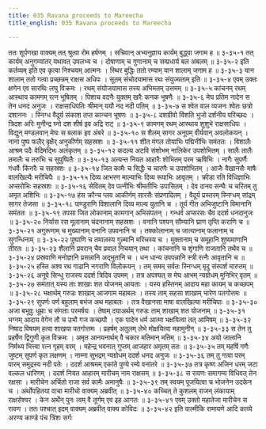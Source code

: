 ```yaml
---
title: 035 Ravana proceeds to Mareecha
title_english: 035 Ravana proceeds to Mareecha

---
```

<div class="audioEmbed"  caption="श्रीराम-हरिसीताराममूर्ति-घनपाठिभ्यां वचनम्" src="https://archive.org/download/Ramayana-recitation-Sriram-harisItArAmamUrti-Ghanapaati-v2/Kanda_3/Kanda_3_ARK-035-Maaricham_Prathi_Punaha_Ravana_Agamanam.mp3"></div>
ततः शूर्पणखा वाक्यम् तत् श्रुत्वा रोम हर्षणम् ।  
सचिवान् अभ्यनुज्ञाय कार्यम् बुद्ध्वा जगाम ह ॥ ३-३५-१  
तत् कार्यम् अनुगम्यांतर् यथावत् उपलभ्य च ।  
दोषाणाम् च गुणानाम् च सम्प्रधार्य बल अबलम् ॥ ३-३५-२  
इति कर्तव्यम् इति एव कृत्वा निश्चयम् आत्मनः ।  
स्थिर बुद्धिः ततो रम्याम् यान शालाम् जगाम ह ॥ ३-३५-३  
यान शालाम् ततो गत्वा प्रच्छन्नम् राक्षस अधिपः ।  
सूतम् संचोदयामास रथः संयुज्यताम् इति ॥ ३-३५-४  
एवम् उक्तः क्षणेन एव सारथिः लघु विक्रमः ।  
रथम् संयोजयामास तस्य अभिमतम् उत्तमम् ॥ ३-३५-५  
कांचनम् रथम् आस्थाय कामगम् रत्न भूषितम् ।  
पिशाच वदनैः युक्तम् खरैः कनक भूषणैः ॥ ३-३५-६  
मेघ प्रतिम नादेन स तेन धनद अनुजः ।  
राक्षसाधिपतिः श्रीमान् ययौ नद नदी पतिम् ॥ ३-३५-७  
स श्वेत वाल व्यजनः श्वेतः छत्रो दशाननः ।  
स्निग्ध वैदूर्य संकाश तप्त कान्चन भूषणः ॥ ३-३५-८  
दशग्रीवो विंशति भुजो दर्शनीय परिच्छदः ।  
त्रिदश अरिः मुनीन्द्र घ्नो दश शीर्ष इव अद्रि राट् ॥ ३-३५-९  
कामगम् रथम् आस्थाय शुशुभे राक्षसाधिपः ।  
विद्युन् मण्डलवान् मेघः स बलाक इव अंबरे ॥ ३-३५-१०  
स शैलम् सागर अनूपम् वीर्यवान् अवलोकयन् ।  
नाना पुष्प फलैर् वृक्षैर् अनुकीर्णम् सहस्रशः ॥ ३-३५-११  
शीत मंगल तोयाभिः पद्मिनीभिः समंततः ।  
विशालैः आश्रम पदैः वेदिमद्भिः अलंकृतम् ॥ ३-३५-१२  
कदल्य अटवि संशोभम् नालिकेर उपशोभितम् ।  
सालैः तालैः तमालैः च तरुभिः च सुपुष्पितैः ॥ ३-३५-१३  
अत्यन्त नियत आहारैः शोभितम् परम ऋषिभिः ।  
नागैः सुपर्णैः गंधर्वैः किंनरैः च सहस्रशः ॥ ३-३५-१४  
जित कामैः च सिद्धैः च चारणैः च उपशोभितम् ।  
आजैः वैखानसैः माषैः वालखिल्यैः मरीचिपैः ॥ ३-३५-१५  
दिव्य आभरण माल्याभिः दिव्य रूपाभिः आवृतम् ।  
क्रीडा रति विधिज्ञाभिः अप्सरोभिः सहस्रशः ॥ ३-३५-१६  
सेवितम् देव पत्नीभिः श्रीमतीभिः उपासितम् ।  
देव दानव सन्घैः च चरितम् तु अमृत अशिभिः ॥ ३-३५-१७  
हंस क्रौन्च प्लव आकीर्णम् सारसैः संप्रणादितम् ।  
वैदूर्य प्रस्तरम् स्निग्धम् सांद्रम् सागर तेजसा ॥ ३-३५-१८  
पाण्डुराणि विशालानि दिव्य माल्य युतानि च ।  
तूर्य गीत अभिजुष्टानि विमानानि समंततः ॥ ३-३५-१९  
तपसा जित लोकानाम् कामगान् अभिसंपतन् ।  
गन्धर्व अप्सरसः चैव ददर्श धनदानुजः ॥ ३-३५-२०  
निर्यास रस मूलानाम् चंदनानाम् सहस्रशः ।  
वनानि पश्यन् सौम्यानि घ्राण तृप्ति कराणि च ॥ ३-३५-२१  
अगुरूणाम् च मुख्यानाम् वनानि उपवनानि च ।  
तक्कोलानाम् च जात्यानाम् फलानाम् च सुगन्धिनाम् ॥ ३-३५-२२  
पुष्पाणि च तमालस्य गुल्मानि मरिचस्य च ।  
मुक्तानाम् च समूहानि शुष्यमाणानि तीरतः ॥ ३-३५-२३  
शैलानि प्रवरान् चैव प्रवाल निचयान् तथा ।  
कांचनानि च शृंगाणि राजतानि तथैव च ॥ ३-३५-२४  
प्रस्रवाणि मनोज्ञानि प्रसन्नानि अद्भुतानि च ।  
धन धान्य उपपन्नानि स्त्री रत्नैः आवृतानि च ॥ ३-३५-२५  
हस्ति अश्व रथ गाढानि नगराणि विलोकयन् ।  
तम् समम् सर्वतः स्निग्धम् मृदु संस्पर्श मारुतम् ॥ ३-३५-२६  
अनूपे सिन्धु राजस्य ददर्श त्रिदिव उपमम् ।  
तत्र अपश्यत् स मेघ आभम् न्यग्रोधम् मुनिभिर् वृतम् ॥ ३-३५-२७  
समंतात् यस्य ताः शाखाः शत योजनम् आयताः ।  
यस्य हस्तिनम् आदाय महा कायम् च कच्छपम् ॥ ३-३५-२८  
भक्षार्थम् गरुडः शाखाम् आजगाम महाबलः ।  
तस्य ताम् सहसा शाखाम् भारेण पतगोत्तमः ॥ ३-३५-२९  
सुपर्णः पर्ण बहुलाम् बभंज अथ महाबलः ।  
तत्र वैखानसा माषा वालखिल्या मरीचिपाः ॥ ३-३५-३०  
अजा बभूवुः धूम्राः च संगताः परमर्षयः ।  
तेषाम् दयाअर्थम् गरुडः ताम् शाखाम् शत योजनाम् ॥ ३-३५-३१  
भग्नम् आदाय वेगेन तौ च उभौ गज कच्छपौ ।  
एक पादेन धर्म आत्मा भक्षयित्वा तत् आमिषम् ॥ ३-३५-३२  
निषाद विषयम् हत्वा शाखया पतगोत्तमः ।  
प्रहर्षम् अतुलम् लेभे मोक्षयित्वा महामुनीन् ॥ ३-३५-३३  
स तेन तु प्रहर्षेण द्विगुणी कृत विक्रमः ।  
अमृत आनयनार्थम् वै चकार मतिमान् मतिम् ॥ ३-३५-३४  
अयो जालानि निर्मथ्य भित्त्वा रत्न गृहम् वरम् ।  
महेन्द्र भवनात् गुप्तम् आजहार अमृतम् ततः ॥ ३-३५-३५  
तम् महर्षि गणैः जुष्टम् सुपर्ण कृत लक्षणम् ।  
नाम्ना सुभद्रम् न्यग्रोधम् ददर्श धनद अनुजः ॥ ३-३५-३६  
तम् तु गत्वा परम् पारम् समुद्रस्य नदी पतेः ।  
ददर्श आश्रमम् एकांते पुण्ये रम्ये वनांतरे ॥ ३-३५-३७  
तत्र कृष्ण अजिन धरम् जटा वल्कल धारिणम् ।  
ददर्श नियत आहारम् मारीचम् नाम राक्षसम् ॥ ३-३५-३८  
स रावणः समागम्य विधिवत् तेन रक्षसा ।  
मारीचेन अर्चितो राजा सर्व कामैः अमानुषैः ॥ ३-३५-३९  
तम् स्वयम् पूजयित्वा च भोजनेन उदकेन च ।  
अर्थोपहितया वाचा मारीचो वाक्यम् अब्रवीत् ॥ ३-३५-४०  
कच्चित् ते कुशलम् राजन् लंकायाम् राक्षसेश्वर ।  
केन अर्थेन् पुनः त्वम् वै तूर्णम् एव इह आगतः ॥ ३-३५-४१  
एवम् उक्तो महातेजा मारीचेन स रावण ।  
ततः पश्चात् इदम् वाक्यम् अब्रवीत् वाक्य कोविदः ॥ ३-३५-४२  
इति वाल्मीकि रामायणे आदि काव्ये अरण्य काण्डे पंच त्रिंशः सर्गः